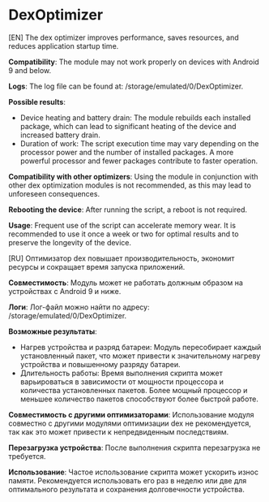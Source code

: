 # DexOptimizer
[EN] The dex optimizer improves performance, saves resources, and reduces application startup time.

**Compatibility**: The module may not work properly on devices with Android 9 and below.

**Logs**: The log file can be found at: /storage/emulated/0/DexOptimizer.

**Possible results**:
- Device heating and battery drain: The module rebuilds each installed package, which can lead to significant heating of the device and increased battery drain.
- Duration of work: The script execution time may vary depending on the processor power and the number of installed packages. A more powerful processor and fewer packages contribute to faster operation.

**Compatibility with other optimizers**: Using the module in conjunction with other dex optimization modules is not recommended, as this may lead to unforeseen consequences.

**Rebooting the device**: After running the script, a reboot is not required.

**Usage**: Frequent use of the script can accelerate memory wear. It is recommended to use it once a week or two for optimal results and to preserve the longevity of the device.



[RU] Оптимизатор dex повышает производительность, экономит ресурсы и сокращает время запуска приложений.

**Совместимость**: Модуль может не работать должным образом на устройствах с Android 9 и ниже.

**Логи**: Лог-файл можно найти по адресу: /storage/emulated/0/DexOptimizer.

**Возможные результаты**:
- Нагрев устройства и разряд батареи: Модуль пересобирает каждый установленный пакет, что может привести к значительному нагреву устройства и повышенному разряду батареи.
- Длительность работы: Время выполнения скрипта может варьироваться в зависимости от мощности процессора и количества установленных пакетов. Более мощный процессор и меньшее количество пакетов способствуют более быстрой работе.

**Совместимость с другими оптимизаторами**: Использование модуля совместно с другими модулями оптимизации dex не рекомендуется, так как это может привести к непредвиденным последствиям.

**Перезагрузка устройства**: После выполнения скрипта перезагрузка не требуется.

**Использование**: Частое использование скрипта может ускорить износ памяти. Рекомендуется использовать его раз в неделю или две для оптимального результата и сохранения долговечности устройства.
